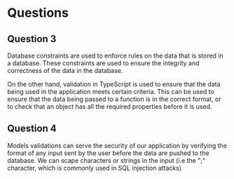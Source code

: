 # Questions

## Question 3

Database constraints are used to enforce rules on the data that is stored in a database. These constraints are used to ensure the integrity and correctness of the data in the database.

On the other hand, validation in TypeScript is used to ensure that the data being used in the application meets certain criteria. This can be used to ensure that the data being passed to a function is in the correct format, or to check that an object has all the required properties before it is used.

## Question 4

Models validations can serve the security of our application by verifying the format of any input sent by the user before the data are pushed to the database. We can scape characters or strings in the input (i.e the ";" character, which is commonly used in SQL injection attacks)
